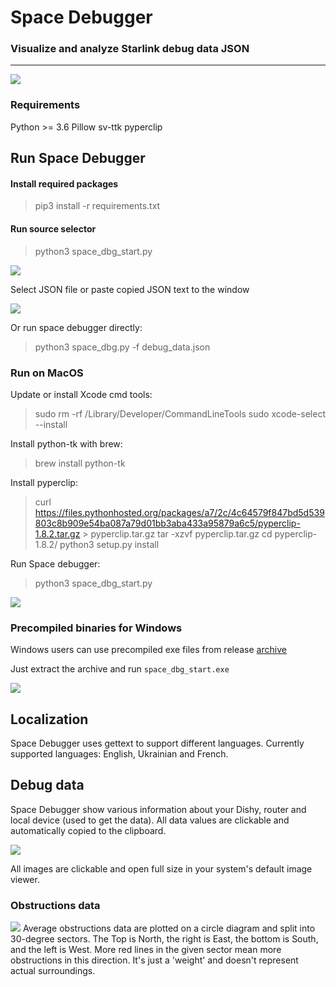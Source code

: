 # Space Debugger
### Visualize and  analyze Starlink debug data JSON
----
![](https://raw.githubusercontent.com/olegkutkov/Space-Debugger/main/doc/space-debugger-on-linux.png)

### Requirements
Python >= 3.6
Pillow
sv-ttk
pyperclip

## Run Space Debugger
#### Install required packages
>pip3 install -r requirements.txt

#### Run source selector
>python3 space_dbg_start.py

![](https://raw.githubusercontent.com/olegkutkov/Space-Debugger/main/doc/space-debugger-start-window.png)

Select JSON file or paste copied JSON text to the window

![](https://github.com/olegkutkov/Space-Debugger/blob/main/doc/space-debugger-json-paste-window.png?raw=true)

Or run space debugger directly:
>python3 space_dbg.py -f debug_data.json

### Run on MacOS
Update or install Xcode cmd tools:
>sudo rm -rf /Library/Developer/CommandLineTools
>sudo xcode-select --install

Install python-tk with brew:
>brew install python-tk

Install pyperclip:
>curl https://files.pythonhosted.org/packages/a7/2c/4c64579f847bd5d539803c8b909e54ba087a79d01bb3aba433a95879a6c5/pyperclip-1.8.2.tar.gz > pyperclip.tar.gz
>tar -xzvf pyperclip.tar.gz
>cd pyperclip-1.8.2/
>python3 setup.py install

Run Space debugger:
> python3 space_dbg_start.py

![](https://raw.githubusercontent.com/olegkutkov/Space-Debugger/main/doc/space-debugger-on-mac.png)

### Precompiled binaries for Windows
Windows users can use precompiled exe files from release [archive](https://github.com/olegkutkov/Space-Debugger/blob/main/build/windows/space_dbg_windows_bundle-0_2_1.zip)

Just extract the archive and run `space_dbg_start.exe`

![](https://raw.githubusercontent.com/olegkutkov/Space-Debugger/main/doc/space-debugger-on-windows.png)

## Localization
Space Debugger uses gettext to support different languages. Currently supported languages: English, Ukrainian and French.

## Debug data
Space Debugger show various information about your Dishy, router and local device (used to get the data).
All data values are clickable and automatically copied to the clipboard.

![](https://raw.githubusercontent.com/olegkutkov/Space-Debugger/main/doc/space-debugger-copy-to-clipboard.png)

All images are clickable and open full size in your system's default image viewer.

### Obstructions data
![](https://raw.githubusercontent.com/olegkutkov/Space-Debugger/main/doc/space-debugger-obstructions-view.png)
Average obstructions data are plotted on a circle diagram and split into 30-degree sectors.
The Top is North, the right is East, the bottom is South, and the left is West. More red lines in the given sector mean more obstructions in this direction. 
It's just a 'weight' and doesn't represent actual surroundings.
